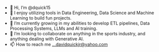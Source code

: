 - 👋 Hi, I’m @dquick15
- 👀 I enjoy utilizing tools in Data Engineering, Data Science and Machine Learning to build fun projects. 
- 🌱 I’m currently growing in my abilities to develop ETL pipelines, Data Processing Systems, LLMs and AI training.
- 💞️ I’m looking to collaborate on anything in the sports industry, and anything dealing with Generative AI.
- 📫 How to reach me ...davidquickjr@yahoo.com

<!---
dquick15/dquick15 is a ✨ special ✨ repository because its `README.md` (this file) appears on your GitHub profile.
You can click the Preview link to take a look at your changes.
--->
